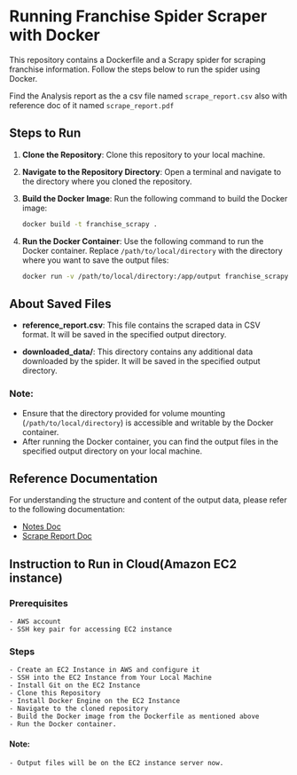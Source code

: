# Running Franchise Spider Scraper with Docker

This repository contains a Dockerfile and a Scrapy spider for scraping franchise information. Follow the steps below to run the spider using Docker.

Find the Analysis report as the a csv file named `scrape_report.csv` also with reference doc of it named `scrape_report.pdf`

## Steps to Run

1. **Clone the Repository**: Clone this repository to your local machine.

2. **Navigate to the Repository Directory**: Open a terminal and navigate to the directory where you cloned the repository.

3. **Build the Docker Image**: Run the following command to build the Docker image:

    ```bash
    docker build -t franchise_scrapy .
    ```

4. **Run the Docker Container**: Use the following command to run the Docker container. Replace `/path/to/local/directory` with the directory where you want to save the output files:

    ```bash
    docker run -v /path/to/local/directory:/app/output franchise_scrapy
    ```

## About Saved Files

- **reference_report.csv**: This file contains the scraped data in CSV format. It will be saved in the specified output directory.

- **downloaded_data/**: This directory contains any additional data downloaded by the spider. It will be saved in the specified output directory.

### Note:

- Ensure that the directory provided for volume mounting (`/path/to/local/directory`) is accessible and writable by the Docker container.
- After running the Docker container, you can find the output files in the specified output directory on your local machine.

## Reference Documentation

For understanding the structure and content of the output data, please refer to the following documentation:

- [Notes Doc](https://docs.google.com/document/d/1prsJgQHLV1x2Bi2i74Kv5ZD_3_E6rc5FG6qHU45uNec/edit?usp=sharing)
- [Scrape Report Doc](https://docs.google.com/document/d/1vGhceUd_91wUktXpdtU40IPjIQj0GiLas477Nlgau4s/edit?usp=sharing)

## Instruction to Run in Cloud(Amazon EC2 instance)

### Prerequisites
    - AWS account
    - SSH key pair for accessing EC2 instance

### Steps
    - Create an EC2 Instance in AWS and configure it
    - SSH into the EC2 Instance from Your Local Machine
    - Install Git on the EC2 Instance
    - Clone this Repository
    - Install Docker Engine on the EC2 Instance
    - Navigate to the cloned repository
    - Build the Docker image from the Dockerfile as mentioned above
    - Run the Docker container.

#### Note:
	- Output files will be on the EC2 instance server now.
